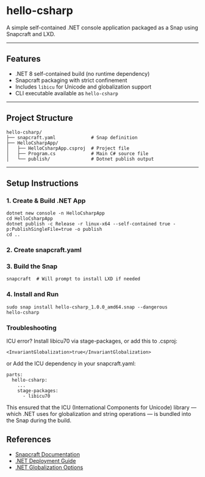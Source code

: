 # hello-csharp

A simple self-contained .NET console application packaged as a Snap using Snapcraft and LXD.

---

## Features

- .NET 8 self-contained build (no runtime dependency)
- Snapcraft packaging with strict confinement
- Includes `libicu` for Unicode and globalization support
- CLI executable available as `hello-csharp`

---

## Project Structure
```
hello-csharp/
├── snapcraft.yaml             # Snap definition
├── HelloCsharpApp/
│   ├── HelloCsharpApp.csproj  # Project file
│   ├── Program.cs             # Main C# source file
│   └── publish/               # Dotnet publish output
```
---

##  Setup Instructions

### 1. Create & Build .NET App

```
dotnet new console -n HelloCsharpApp
cd HelloCsharpApp
dotnet publish -c Release -r linux-x64 --self-contained true -p:PublishSingleFile=true -o publish
cd ..
```
### 2. Create snapcraft.yaml
### 3. Build the Snap
```
snapcraft  # Will prompt to install LXD if needed
```
### 4. Install and Run
```
sudo snap install hello-csharp_1.0.0_amd64.snap --dangerous
hello-csharp
```
### Troubleshooting
ICU error?
Install libicu70 via stage-packages, or add this to .csproj:
```
<InvariantGlobalization>true</InvariantGlobalization>
```
or
Add the ICU dependency in your snapcraft.yaml:
```
parts:
  hello-csharp:
    ...
    stage-packages:
      - libicu70
```
This ensured that the ICU (International Components for Unicode) library — which .NET uses for globalization and string operations — is bundled into the Snap during the build.

## References
- [Snapcraft Documentation](https://snapcraft.io/docs)
- [.NET Deployment Guide](https://learn.microsoft.com/en-us/dotnet/core/deploying/)
- [.NET Globalization Options](https://learn.microsoft.com/en-us/dotnet/core/runtime-config/globalization)

